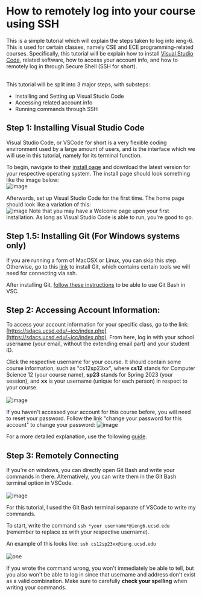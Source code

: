 # How to remotely log into your course using SSH

This is a simple tutorial which will explain the steps taken to log into ieng-6. This is used for certain classes, namely CSE and ECE programming-related courses. Specifically, this tutorial will be explain how to install [Visual Studio Code](https://code.visualstudio.com/), related software, how to access your account info, and how to remotely log in through Secure Shell (SSH for short).

<br> This tutorial will be split into 3 major steps, with substeps:
* Installing and Setting up Visual Studio Code
* Accessing related account info
* Running commands through SSH

## Step 1: Installing Visual Studio Code
Visual Studio Code, or VSCode for short is a very flexible coding environment used by a large amount of users, and is the interface which we will use in this tutorial, namely for its terminal function. 

To begin, navigate to their [install page](https://code.visualstudio.com/Download) and download the latest version for your respective operating system. The install page should look something like the image below:
<br>
![image](https://user-images.githubusercontent.com/73510375/230574676-2938e763-2438-4ab8-b13b-dfec82bb0474.png)

Afterwards, set up Visual Studio Code for the first time. The home page should look like a variation of this:
<br>
![image](https://user-images.githubusercontent.com/73510375/230806022-a8a1d47f-e3e6-49aa-8271-96c72474dffa.png)
Note that you may have a Welcome page upon your first installation. As long as Visual Studio Code is able to run, you're good to go.

## Step 1.5: Installing Git (For Windows systems only)
If you are running a form of MacOSX or Linux, you can skip this step. Otherwise, go to this [link](https://git-scm.com/download/win) to install Git, which contains certain tools we will need for connecting via ssh.

After installing Git, [follow these instructions](https://stackoverflow.com/questions/42606837/how-do-i-use-bash-on-windows-from-the-visual-studio-code-integrated-terminal/50527994#50527994) to be able to use Git Bash in VSC.

## Step 2: Accessing Account Information:
To access your account information for your specific class, go to the link: [https://sdacs.ucsd.edu/~icc/index.php](https://sdacs.ucsd.edu/~icc/index.php). From here, log in with your school username (your email, without the extending email part) and your student ID.

Click the respective username for your course. It should contain some course information, such as "cs12sp23xx", where **cs12** stands for Computer Science 12 (your course name), **sp23** stands for Spring 2023 (your session), and **xx** is your username (unique for each person) in respect to your course.
<br>
<br> ![image](https://user-images.githubusercontent.com/73510375/230809308-c46b750c-12ad-4b18-9667-44979ea2fd0f.png)

If you haven't accessed your account for this course before, you will need to reset your password. Follow the link "change your password for this account" to change your password:
![image](https://user-images.githubusercontent.com/73510375/230809076-161e49ab-910a-4948-b110-66b65e4ad299.png)

For a more detailed explanation, use the following [guide](https://drive.google.com/file/d/17IDZn8Qq7Q0RkYMxdiIR0o6HJ3B5YqSW/view).

## Step 3: Remotely Connecting
If you're on windows, you can directly open Git Bash and write your commands in there. Alternatively, you can write them in the Git Bash terminal option in VSCode.
<br>
<br> ![image](https://user-images.githubusercontent.com/73510375/230808548-d342f6e5-fa9b-4b34-a0ff-a66595c4dbe3.png)

For this tutorial, I used the Git Bash terminal separate of VSCode to write my commands.

To start, write the command `ssh *your username*@ieng6.ucsd.edu` (remember to replace xx with your respective username).

An example of this looks like: `ssh cs12sp23xx@ieng.ucsd.edu`
<br>
<br> ![one](https://user-images.githubusercontent.com/73510375/230809771-ee951a88-67d1-4108-a776-58631ce8c97f.PNG)

If you wrote the command wrong, you won't immediately be able to tell, but you also won't be able to log in since that username and address don't exist as a valid combination. Make sure to carefully **check your spelling** when writing your commands.

